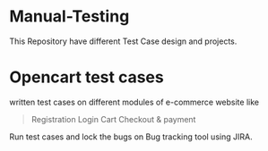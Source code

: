 # Manual-Testing
This Repository have different Test Case design and projects.

# Opencart test cases
written test cases on different modules of e-commerce website like
>Registration
>Login
>Cart
>Checkout & payment

Run test cases and lock the bugs on Bug tracking tool using JIRA.

